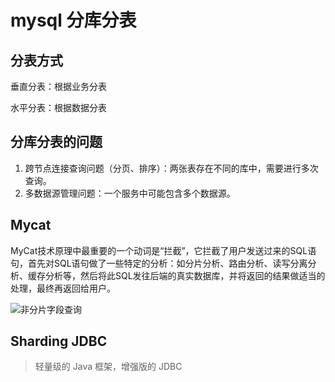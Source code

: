 # mysql 分库分表

## 分表方式

垂直分表：根据业务分表

水平分表：根据数据分表

## 分库分表的问题

1. 跨节点连接查询问题（分页、排序）：两张表存在不同的库中，需要进行多次查询。
2. 多数据源管理问题：一个服务中可能包含多个数据源。

## Mycat

MyCat技术原理中最重要的一个动词是“拦截”，它拦截了用户发送过来的SQL语句，首先对SQL语句做了一些特定的分析：如分片分析、路由分析、读写分离分析、缓存分析等，然后将此SQL发往后端的真实数据库，并将返回的结果做适当的处理，最终再返回给用户。

![非分片字段查询](https://img-blog.csdn.net/20161115203440997)

## Sharding JDBC

> 轻量级的 Java 框架，增强版的 JDBC

